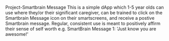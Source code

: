Project-Smartbrain Message
This is a simple dApp which 1-5 year olds can use where they/or their significant caregiver, can be trained to click on the Smartbrain Message icon on their smartscreens, and receive a postive Smartbrain message. Regular, consistent use is meant to positively affirm their sense of self worth e.g. SmartBrain Message 1: 'Just know you are awesome!'
